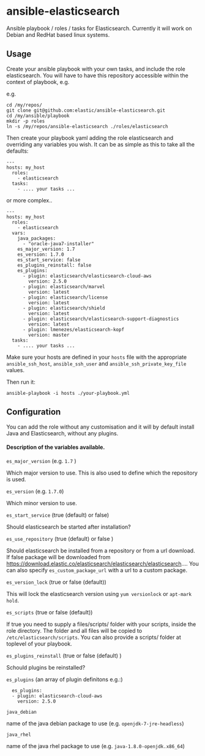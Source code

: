 # ansible-elasticsearch

Ansible playbook / roles / tasks for Elasticsearch.  Currently it will work on Debian and RedHat based linux systems.

## Usage

Create your ansible playbook with your own tasks, and include the role elasticsearch.
You will have to have this repository accessible within the context of playbook, e.g.

e.g. 

```
cd /my/repos/
git clone git@github.com:elastic/ansible-elasticsearch.git
cd /my/ansible/playbook
mkdir -p roles
ln -s /my/repos/ansible-elasticsearch ./roles/elasticsearch
```

Then create your playbook yaml adding the role elasticsearch and overriding any variables you wish.  It can be as simple as this to take all the defaults:


```
---
hosts: my_host
  roles:
    - elasticsearch
  tasks:
    - .... your tasks ...
```

or more complex..


```
---
hosts: my_host
  roles:
    - elasticsearch
  vars:
    java_packages:
      - "oracle-java7-installer"
    es_major_version: 1.7
    es_version: 1.7.0
    es_start_service: false
    es_plugins_reinstall: false
    es_plugins:
      - plugin: elasticsearch/elasticsearch-cloud-aws
        version: 2.5.0
      - plugin: elasticsearch/marvel
        version: latest
      - plugin: elasticsearch/license
        version: latest
      - plugin: elasticsearch/shield
        version: latest
      - plugin: elasticsearch/elasticsearch-support-diagnostics
        version: latest
      - plugin: lmenezes/elasticsearch-kopf
        version: master
  tasks:
    - .... your tasks ...
```

Make sure your hosts are defined in your ```hosts``` file with the appropriate ```ansible_ssh_host```,  ```ansible_ssh_user``` and ```ansible_ssh_private_key_file``` values.

Then run it:

```
ansible-playbook -i hosts ./your-playbook.yml
```

## Configuration
You can add the role without any customisation and it will by default install Java and Elasticsearch, without any plugins.

#### Description of the variables available.

```es_major_version``` (e.g. `1.7` )

Which major version to use. This is also used to define which the repository is used.

```es_version``` (e.g. `1.7.0`)

Which minor version to use.

```es_start_service``` (true (default) or false)

Should elasticsearch be started after installation?

```es_use_repository``` (true (default) or false )

Should elasticsearch be installed from a repository or from a url download. If false package will be downloaded from https://download.elastic.co/elasticsearch/elasticsearch/elasticsearch.... You can also specify `es_custom_package_url` with a url to a custom package.

```es_version_lock``` (true or false (default))

This will lock the elasticsearch version using `yum versionlock` or `apt-mark hold`.

```es_scripts``` (true or false (default))

If true you need to supply a files/scripts/ folder with your scripts, inside the role directory. The folder and all files will be copied to `/etc/elasticsearch/scripts`. You can also provide a scripts/ folder at toplevel of your playbook.


```es_plugins_reinstall``` (true or false (default) )

Schould plugins be reinstalled?

```es_plugins``` (an array of plugin definitons e.g.:)

```
  es_plugins:
  - plugin: elasticsearch-cloud-aws
    version: 2.5.0
```

`java_debian`

name of the java debian package to use (e.g. `openjdk-7-jre-headless`) 

`java_rhel`

name of the java rhel package to use (e.g. `java-1.8.0-openjdk.x86_64`)
